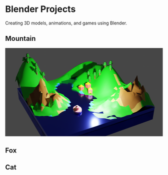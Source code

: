 # Blender Projects
Creating 3D models, animations, and games using Blender.

## Mountain
![Render of mountains and hills with trees and houses over a river with a boat.](https://github.com/jaimie17/blender-projects/blob/main/mountain/mountain.png)

## Fox

## Cat
